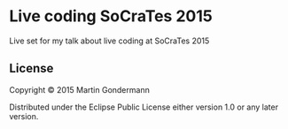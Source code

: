 # Live coding SoCraTes 2015
Live set for my talk about live coding
at SoCraTes 2015

## License

Copyright © 2015 Martin Gondermann

Distributed under the Eclipse Public License either version 1.0 or any later version.

